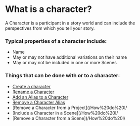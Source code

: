# What is a character?

A Character is a participant in a story world and can include the perspectives from which you tell your story. 

### Typical properties of a character include:

- Name
- May or may not have additional variations on their name
- May or may not be included in one or more Scenes

### Things that can be done with or to a character:

- [Create a character](/How%20do%20I/create/a%20character.md)
- [Rename a Character](/How%20do%20I/rename/a%20character.md)
- [Add an Alias to a Character](/How%20do%20I/create/a%20character%20alias.md)
- [Remove a Character Alias](/How%20do%20I/remove/a%20character%20alias.md)
- [Remove a Character from a Project](/How%20do%20I/
- [Include a Character in a Scene](/How%20do%20I/
- [Remove a Character from a Scene](/How%20do%20I/
